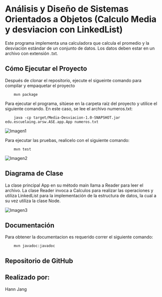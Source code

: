 # Análisis y Diseño de Sistemas Orientados a Objetos (Calculo Media y desviacion con LinkedList)


Este programa implementa una calculadora que calcula el promedio y la desviación estándar de un conjunto de datos. Los datos deben estar en un archivo con extensión .txt. 

## Cómo Ejecutar el Proyecto
Después de clonar el repositorio, ejecute el sigueinte comando para compilar y empaquetar el proyecto

```
    mvn package
```

Para ejecutar el programa, sitúese en la carpeta raíz del proyecto y utilice el siguiente comando. En este caso, se lee el archivo numeros.txt:
```
    java -cp target/Media-Desviacion-1.0-SNAPSHOT.jar edu.escuelaing.arsw.ASE.app.App numeros.txt
```
![Imagen1](https://github.com/Hajaku12/An-lisis-y-Dise-o-de-Sistemas-Orientados-a-Objetos-Calculo-Media-y-desviacion-con-LinkedList-/assets/62758651/f3f7c800-6932-47b1-af1e-ec2936afcd93)

Para ejecutar las pruebas, realicelo con el siguiente comando: 
```
    mvn test
```

![Imagen2](https://github.com/Hajaku12/An-lisis-y-Dise-o-de-Sistemas-Orientados-a-Objetos-Calculo-Media-y-desviacion-con-LinkedList-/assets/62758651/d5ed5a3f-f094-4ba4-abc7-9b79baec7f64)

## Diagrama de Clase
La clase principal App en su método main llama a Reader para leer el archivo. La clase Reader invoca a Calculos para realizar las operaciones y utiliza LinkedList para la implementación de la estructura de datos, la cual a su vez utiliza la clase Node.

![Imagen3](https://github.com/Hajaku12/An-lisis-y-Dise-o-de-Sistemas-Orientados-a-Objetos-Calculo-Media-y-desviacion-con-LinkedList-/assets/62758651/99a5cdce-b148-4d31-9e9a-b22948d1d0bc)

## Documentación

Para obtener la documentacion es requerido correr el siguiente comando:

```
    mvn javadoc:javadoc
```
## Repositorio de GitHub


## Realizado por: 
Hann Jang

